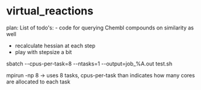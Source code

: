 # virtual_reactions

plan:
List of todo's:
    - code for querying Chembl compounds on similarity as well

- recalculate hessian at each step
- play with stepsize a bit


sbatch --cpus-per-task=8 --ntasks=1 --output=job_%A.out test.sh


mpirun -np 8 -> uses 8 tasks, cpus-per-task than indicates how many cores are allocated to each task